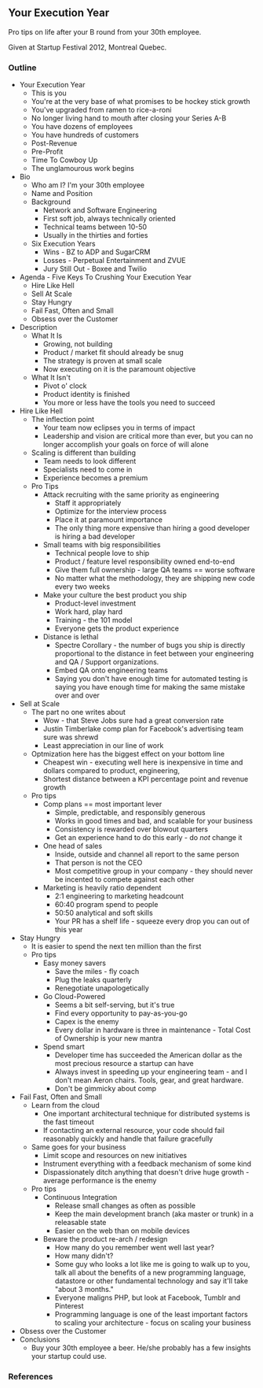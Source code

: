 ## Your Execution Year

Pro tips on life after your B round from your 30th employee.

Given at Startup Festival 2012, Montreal Quebec.

### Outline

- Your Execution Year
    - This is you
    - You're at the very base of what promises to be hockey stick growth
    - You've upgraded from ramen to rice-a-roni
    - No longer living hand to mouth after closing your Series A-B
    - You have dozens of employees
    - You have hundreds of customers
    - Post-Revenue
    - Pre-Profit
    - Time To Cowboy Up
    - The unglamourous work begins
- Bio
    - Who am I?  I'm your 30th employee
    - Name and Position
    - Background
        - Network and Software Engineering
        - First soft job, always technically oriented
        - Technical teams between 10-50
        - Usually in the thirties and forties
    - Six Execution Years
        - Wins - BZ to ADP and SugarCRM
        - Losses - Perpetual Entertainment and ZVUE
        - Jury Still Out - Boxee and Twilio
- Agenda - Five Keys To Crushing Your Execution Year
    - Hire Like Hell
    - Sell At Scale
    - Stay Hungry
    - Fail Fast, Often and Small
    - Obsess over the Customer
- Description
    - What It Is
        - Growing, not building
        - Product / market fit should already be snug
        - The strategy is proven at small scale
        - Now executing on it is the paramount objective
    - What It Isn't
        - Pivot o' clock
        - Product identity is finished
        - You more or less have the tools you need to succeed
- Hire Like Hell
    - The inflection point
        - Your team now eclipses you in terms of impact
        - Leadership and vision are critical more than ever, but you can no longer
          accomplish your goals on force of will alone
    - Scaling is different than building
        - Team needs to look different
        - Specialists need to come in
        - Experience becomes a premium
    - Pro Tips
        - Attack recruiting with the same priority as engineering
            - Staff it appropriately
            - Optimize for the interview process 
            - Place it at paramount importance
            - The only thing more expensive than hiring a good developer is
              hiring a bad developer
        - Small teams with big responsibilities
            - Technical people love to ship
            - Product / feature level responsibility owned end-to-end
            - Give them full ownership - large QA teams == worse software
            - No matter what the methodology, they are shipping new code every
              two weeks
        - Make your culture the best product you ship 
            - Product-level investment
            - Work hard, play hard
            - Training - the 101 model
            - Everyone gets the product experience
        - Distance is lethal
            - Spectre Corollary - the number of bugs you ship is directly
              proportional to the distance in feet between your engineering and
              QA / Support organizations.
            - Embed QA onto engineering teams
            - Saying you don't have enough time for automated testing is saying
              you have enough time for making the same mistake over and over
- Sell at Scale
    - The part no one writes about
        - Wow - that Steve Jobs sure had a great conversion rate
        - Justin Timberlake comp plan for Facebook's advertising team sure was
          shrewd
        - Least appreciation in our line of work
    - Optmization here has the biggest effect on your bottom line
        - Cheapest win - executing well here is inexpensive in time and dollars
          compared to product, engineering, 
        - Shortest distance between a KPI percentage point and revenue growth
    - Pro tips
        - Comp plans == most important lever
            - Simple, predictable, and responsibly generous
            - Works in good times and bad, and scalable for your business
            - Consistency is rewarded over blowout quarters 
            - Get an experience hand to do this early - do *not* change it
        - One head of sales
            - Inside, outside and channel all report to the same person
            - That person is not the CEO
            - Most competitive group in your company - they should never be
              incented to compete against each other
        - Marketing is heavily ratio dependent
            - 2:1 engineering to marketing headcount
            - 60:40 program spend to people
            - 50:50 analytical and soft skills
            - Your PR has a shelf life - squeeze every drop you can out of this year
- Stay Hungry
    - It is easier to spend the next ten million than the first
    - Pro tips
        - Easy money savers
            - Save the miles - fly coach
            - Plug the leaks quarterly
            - Renegotiate unapologetically
        - Go Cloud-Powered
            - Seems a bit self-serving, but it's true
            - Find every opportunity to pay-as-you-go
            - Capex is the enemy
            - Every dollar in hardware is three in maintenance - Total Cost of
              Ownership is your new mantra
        - Spend smart
            - Developer time has succeeded the American dollar as the most
              precious resource a startup can have
            - Always invest in speeding up your engineering team - and I don't
              mean Aeron chairs.  Tools, gear, and great hardware.
            - Don't be gimmicky about comp
- Fail Fast, Often and Small
    - Learn from the cloud
        - One important architectural technique for distributed systems is the
          fast timeout
        - If contacting an external resource, your code should fail reasonably
          quickly and handle that failure gracefully
    - Same goes for your business
        - Limit scope and resources on new initiatives
        - Instrument everything with a feedback mechanism of some kind
        - Dispassionately ditch anything that doesn't drive huge growth -
          average performance is the enemy
    - Pro tips
        - Continuous Integration
            - Release small changes as often as possible
            - Keep the main development branch (aka master or trunk) in a
              releasable state
            - Easier on the web than on mobile devices
        - Beware the product re-arch / redesign
            - How many do you remember went well last year?
            - How many didn't?
            - Some guy who looks a lot like me is going to walk up to you, talk
              all about the benefits of a new programming language, datastore or
              other fundamental technology and say it'll take "about 3 months."
            - Everyone maligns PHP, but look at Facebook, Tumblr and Pinterest
            - Programming language is one of the least important factors to
              scaling your architecture - focus on scaling your business
- Obsess over the Customer 
- Conclusions
    - Buy your 30th employee a beer.  He/she probably has a few insights your
      startup could use.

### References
